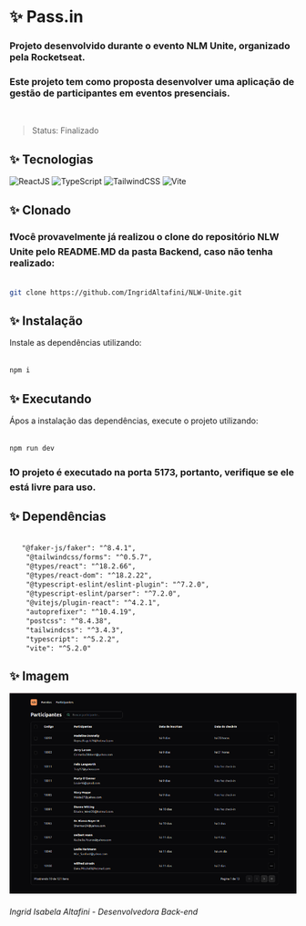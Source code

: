 
<h1>✨ Pass.in</h1>            

  <h3>Projeto desenvolvido durante o evento NLM Unite, organizado pela Rocketseat.</h3>  
  
  <h3>Este projeto tem como proposta desenvolver uma aplicação de gestão de participantes em eventos presenciais.</h3>  

</br>  

> Status: Finalizado  

  <h2>✨ Tecnologias</h2>  
  
  ![ReactJS](https://img.shields.io/badge/React-20232A?style=for-the-badge&logo=react&logoColor=61DAFB)
  ![TypeScript](https://img.shields.io/badge/TypeScript-007ACC?style=for-the-badge&logo=typescript&logoColor=white) 
  ![TailwindCSS](https://img.shields.io/badge/Tailwind_CSS-38B2AC?style=for-the-badge&logo=tailwind-css&logoColor=white)
  ![Vite](https://img.shields.io/badge/Vite-646CFF?style=for-the-badge&logo=vite&logoColor=white)
  
<h2>✨ Clonado</h2>  

  <h3>❗Você provavelmente já realizou o clone do repositório NLW Unite pelo README.MD da pasta Backend, caso não tenha realizado:</h3>  

  
  ```bash  
  
git clone https://github.com/IngridAltafini/NLW-Unite.git

```  

<h2>✨ Instalação</h2>  


Instale as dependências utilizando:  


```bash  

npm i  

```  

<h2>✨ Executando</h2>  

Ápos a instalação das dependências, execute o projeto utilizando:  


```bash  

npm run dev  

```  

<h3>❗O projeto é executado na porta 5173, portanto, verifique se ele está livre para uso.</h3>  
  

<h2>✨ Dependências</h2>  


```  

   "@faker-js/faker": "^8.4.1",
    "@tailwindcss/forms": "^0.5.7",
    "@types/react": "^18.2.66",
    "@types/react-dom": "^18.2.22",
    "@typescript-eslint/eslint-plugin": "^7.2.0",
    "@typescript-eslint/parser": "^7.2.0",
    "@vitejs/plugin-react": "^4.2.1",
    "autoprefixer": "^10.4.19",
    "postcss": "^8.4.38",
    "tailwindcss": "^3.4.3",
    "typescript": "^5.2.2",
    "vite": "^5.2.0" 

```  

<h2>✨ Imagem </h2>  

![Pass.in](https://github.com/IngridAltafini/NLW-Unite/blob/main/frontend/pass-in-web/src/assets/readme/Pass-in.png)

###### Ingrid Isabela Altafini - Desenvolvedora Back-end
